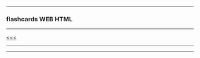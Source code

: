 
---

### flashcards WEB HTML

---

[<<<](https://github.com/ttltrk/WEB/blob/master/FLW/FLW.MD)

---

---
